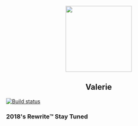 <p align="center">
    <img src="https://i.imgur.com/HfZPLaa.png" width="180"/>
    <h2 align="center">Valerie</h2>
</p>

[![Build status](https://ci.appveyor.com/api/projects/status/4waeo1bbaxih3dpy/branch/master?retina=true)](https://ci.appveyor.com/project/Yucked/valerie)

### 2018's Rewrite:tm: Stay Tuned
